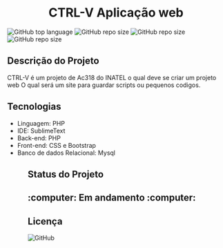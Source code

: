 <h1 align = "center">CTRL-V Aplicação web </h1>

![GitHub top language](https//:img.shields.io/github/languages/top/felippeGEC/CTRL-V)
<img alt="GitHub repo size" src="https//:img.shields.io/github/repo-size/felippeGEC/CTRL-V">
<img alt="GitHub repo size" src="https//:img.shields.io/github/contributors/felippeGEC/CTRL-V">
<img alt="GitHub repo size" src="https//:img.shields.io/github/last-comit/felippeGEC/CTRL-V">


<h2>Descrição do Projeto</h2>

<p>CTRL-V é um projeto de Ac318 do INATEL o qual deve se criar um projeto web
  O qual será um site para guardar scripts ou pequenos codigos.<p>
<h2>Tecnologias</h2>
<ul>
  <li>Linguagem: PHP</li>
  <li>IDE: SublimeText</li>
  <li>Back-end: PHP</li>
  <li>Front-end: CSS e Bootstrap</li>
  <li>Banco de dados Relacional: Mysql</li>
<ul>
<h2>Status do Projeto<h2>
:computer: Em andamento :computer:

<h2>Licença</h2>
<img alt="GitHub" src="https://img.shields.io/github/license/felippeGEC/CTRL-V">
